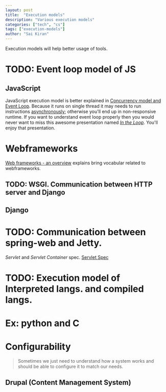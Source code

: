 ```yaml
---
layout: post
title:  "Execution models"
description: "Various execution models"
categories: ["tech", "cs"]
tags: ["execution-models"]
author: "Sai Kiran"
---
```


Execution models will help better usage of tools.

# TODO: Event loop model of JS 
## JavaScript
JavaScript execution model is better explained in [Concurrency model and Event Loop][Concurrency model and Event Loop].
Because it runs on single thread it may needs to run instructions [asynchronously][asynchronous]; otherwise you'll end up in 
non-responsive runtime. 
If you want to understand event loop properly 
then you would never want to miss this awesome presentation named *[In the Loop][In the Loop]*. 
You'll enjoy that presentation.

# Webframeworks
[Web frameworks - an overview](https://www.ionos.com/digitalguide/websites/web-development/web-frameworks-an-overview/) explains bring vocabular related to webframeworks.

## TODO: WSGI. Communication between HTTP server and Django
## Django

# TODO: Communication between spring-web and Jetty.
*Servlet* and *Servlet Container* spec.
[Servlet Spec][Servlet Spec]

# TODO: Execution model of Interpreted langs. and compiled langs.
# Ex: python and C


# Configurability
> Sometimes we just need to understand how a system works and should be able to configure it to match our needs.

## Drupal (Content Management System)







[Concurrency model and Event Loop]: https://developer.mozilla.org/en-US/docs/Web/JavaScript/EventLoop
[In the Loop]: https://www.youtube.com/watch?v=cCOL7MC4Pl0
[How JavaScript works: Event loop and the rise of Async programming + 5 ways to better coding with async/await]: https://blog.sessionstack.com/how-javascript-works-event-loop-and-the-rise-of-async-programming-5-ways-to-better-coding-with-2f077c4438b5
[PHP execution model vs Python web]: https://blog.xoxzo.com/2012/05/02/php-execution-model-vs-python-web/

[asynchronous]: https://www.webopedia.com/TERM/A/asynchronous.html

[Servlet Spec]: https://jcp.org/aboutJava/communityprocess/final/jsr340/index.html
